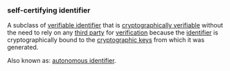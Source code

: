 ### self-certifying identifier

<p class="c8"><span>A subclass of </span><span class="c2"><a class="c3" href="#h.wyda231qefe">verifiable identifier</a></span><span>&nbsp;that is </span><span class="c2"><a class="c3" href="#h.422iwwfur12">cryptographically verifiable</a></span><span>&nbsp;without the need to rely on any </span><span class="c2"><a class="c3" href="#h.zu2vj8151tr">third party</a></span><span>&nbsp;for </span><span class="c2"><a class="c3" href="#h.2bnb6g8na7cu">verification</a></span><span>&nbsp;because the </span><span class="c2"><a class="c3" href="#h.u3bfehmj4ed3">identifier</a></span><span>&nbsp;is cryptographically bound to the </span><span class="c2"><a class="c3" href="#h.53rzpn1yn6q7">cryptographic keys</a></span><span class="c0">&nbsp;from which it was generated.</span></p><p class="c8"><span>Also known as: </span><span class="c2"><a class="c3" href="#h.bz098kwwc559">autonomous identifier</a></span><span class="c0">.</span></p>